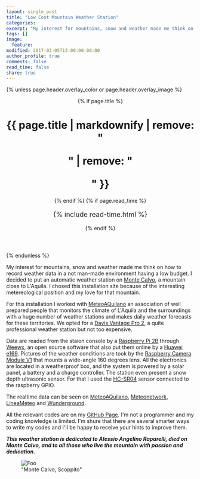 ```yaml
---
layout: single_post
title: "Low Cost Mountain Weather Station"
categories:
excerpt: "My interest for mountains, snow and weather made me think on how to record weather data in a not man-made environment having a low budget..."
tags: []
image:
  feature:
modified: 2017-03-05T13:00:00-00:00 
author_profile: true
comments: false
read_time: false
share: true
---
```

{% unless page.header.overlay_color or page.header.overlay_image %}
<header>
  {% if page.title %}<h1 class="page__title" itemprop="headline">{{ page.title | markdownify | remove: "<p>" | remove: "</p>" }}</h1>{% endif %}
  {% if page.read_time %}
    <p style="font-size:18px" class="page__meta">
      <i class="fa fa-clock-o" aria-hidden="true"></i> {% include read-time.html %}<BR>
    </p>
  {% endif %}
</header>
{% endunless %}

My interest for mountains, snow and weather made me think on how to record weather data in a not man-made environment having a low budget. I decided to put an automatic weather station on <a href="https://it.wikipedia.org/wiki/Gruppo_montuoso_di_Monte_Calvo">Monte Calvo</a>, a mountain close to L'Aquila.
I chosed this installation site because of the interesting metereological position and my love for that mountain.

For this installation I worked with <a href="http://www.meteoaquilano.it/">MeteoAQuilano</a> an association of well prepared people that monitors the climate of L'Aquila and the surroundings with a huge number of weather stations and makes daily weather forecasts for these territories. We opted for a <a href="http://www.davisnet.com/solution/vantage-pro2/">Davis Vantage Pro 2</a>, a quite professional weather station but not too expensive.

Data are readed from the staion console by a <a href="https://www.raspberrypi.org/products/raspberry-pi-2-model-b/">Raspberry Pi 2B</a> through <a href="http://www.weewx.com/">Weewx</a>, an open source software that also put them online by a <a href="http://www.3g-modem-wiki.com/page/Huawei+E169+(E169G,+E169V,+K3520)">Huawei e169</a>. Pictures of the weather conditions are took by the <a href="https://www.raspberrypi.org/products/camera-module/">Raspberry Camera Module V1</a> that mounts a wide-angle 160 degrees lens. All the electronics are located in a weatherproof box, and the system is powered by a solar panel, a battery and a charge controller.
The station even present a snow depth ultrasonic sensor. For that I used the <a href="http://www.electroschematics.com/8902/hc-sr04-datasheet/">HC-SR04</a> sensor connected to the raspberry GPIO.

The realtime data can be seen on <a href="http://www.meteoaquilano.it/index.php?option=com_content&view=article&id=261">MeteoAQuilano</a>, <a href="http://my.meteonetwork.it/station/abr081/">Meteonetwork</a>,
<a href="http://www.lineameteo.it/stazioni.php?id=1518">LineaMeteo</a> and <a href="https://www.wunderground.com/personal-weather-station/dashboard?ID=ISCOPPIT3">Wunderground</a>.

All the relevant codes are on my <a href="https://github.com/edrap/">GitHub Page</a>. I'm not a programmer and my coding knowledge is limited. I'm shure that there are several smarter ways to write my codes and I'll be happy to receive your hints to improve them. 

<i><b>This weather station is dedicated to Alessio Angelino Raparelli, died on Monte Calvo, and to all those who live the mountain with passion and dedication.</b></i>

<!-- The power supply was a crucial point for this installation. Solar power was the easyest solution, but to reduce the costs
a low power consumption system had to be used. So I focused on the raspberry py, since it's really easy to program and flexible.
The second crucial point was what kind of weather station whould have fit the goal. At this point I decided to talk with <a href="http://www.meteoaquilano.it/">MeteoAQuilano</a>, an association of well prepared people that monitors the climate of L'Aquila and the surroundings with a huge number of weather stations and makes daily weather forecasts for these territories. At this point started my collaboration with them, and now I'm an association member. 
They suggested to use a <a href="http://www.davisnet.com/solution/vantage-pro2/">Davis Vantage Pro 2</a>. It's a quite professional weather station but not too expensive. -->

<figure>
<img src="{{ site.url }}/images/stazione_mc.jpeg" title="{{ include.title }}" alt="Foo" />
<figcaption>"Monte Calvo, Scoppito"</figcaption>
</figure>
